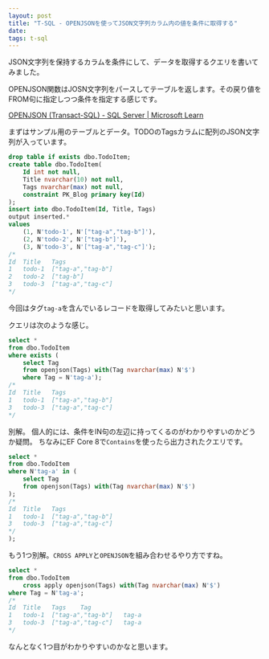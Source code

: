 ```yaml
---
layout: post
title: "T-SQL - OPENJSONを使ってJSON文字列カラム内の値を条件に取得する"
date: 
tags: t-sql
---
```


JSON文字列を保持するカラムを条件にして、データを取得するクエリを書いてみました。

OPENJSON関数はJOSN文字列をパースしてテーブルを返します。その戻り値をFROM句に指定しつつ条件を指定する感じです。

[OPENJSON (Transact-SQL) - SQL Server &#124; Microsoft Learn](https://learn.microsoft.com/ja-jp/sql/t-sql/functions/openjson-transact-sql?view=sql-server-ver16)

まずはサンプル用のテーブルとデータ。TODOのTagsカラムに配列のJSON文字列が入っています。

```sql
drop table if exists dbo.TodoItem;
create table dbo.TodoItem(
    Id int not null,
    Title nvarchar(10) not null,
    Tags nvarchar(max) not null,
    constraint PK_Blog primary key(Id)
);
insert into dbo.TodoItem(Id, Title, Tags)
output inserted.*
values
    (1, N'todo-1', N'["tag-a","tag-b"]'),
    (2, N'todo-2', N'["tag-b"]'),
    (3, N'todo-3', N'["tag-a","tag-c"]');
/*
Id	Title	Tags
1	todo-1	["tag-a","tag-b"]
2	todo-2	["tag-b"]
3	todo-3	["tag-a","tag-c"]
*/
```

今回はタグ`tag-a`を含んでいるレコードを取得してみたいと思います。

クエリは次のような感じ。

```sql
select *
from dbo.TodoItem
where exists (
    select Tag
    from openjson(Tags) with(Tag nvarchar(max) N'$')
    where Tag = N'tag-a');
/*
Id	Title	Tags
1	todo-1	["tag-a","tag-b"]
3	todo-3	["tag-a","tag-c"]
*/
```

別解。
個人的には、条件をIN句の左辺に持ってくるのがわかりやすいのかどうか疑問。
ちなみにEF Core 8で`Contains`を使ったら出力されたクエリです。

```sql
select *
from dbo.TodoItem
where N'tag-a' in (
    select Tag
    from openjson(Tags) with(Tag nvarchar(max) N'$')
);
/*
Id	Title	Tags
1	todo-1	["tag-a","tag-b"]
3	todo-3	["tag-a","tag-c"]
*/
);
```

もう1つ別解。`CROSS APPLY`と`OPENJSON`を組み合わせるやり方ですね。

```sql
select *
from dbo.TodoItem
    cross apply openjson(Tags) with(Tag nvarchar(max) N'$')
where Tag = N'tag-a';
/*
Id	Title	Tags	Tag
1	todo-1	["tag-a","tag-b"]	tag-a
3	todo-3	["tag-a","tag-c"]	tag-a
*/
```

なんとなく1つ目がわかりやすいのかなと思います。
